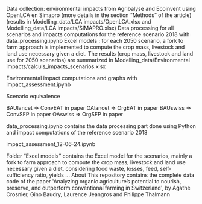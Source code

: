 
Data collection: environmental impacts from Agribalyse and Ecoinvent using OpenLCA en Simapro (more details in the section “Methods” of the article) (results in Modelling_data/LCA impacts/OpenLCA.xlsx and Modelling_data/LCA impacts/SIMAPRO.xlsx)
Data processing for all scenarios and impacts computations for the reference scenario 2018 with data_processing.ipynb
Excel models : for each 2050 scenario, a fork to farm approach is implemented to compute the crop mass, livestock and land use necessary given a diet.
The results (crop mass, livestock and land use for 2050 scenarios) are summarized in Modelling_data/Environmental impacts/calculs_impacts_scenarios.xlsx

Environmental impact computations and graphs with impact_assessment.ipynb

Scenario equivalence

BAUlancet ⇒ ConvEAT in paper
OAlancet ⇒ OrgEAT in paper
BAUswiss ⇒ ConvSFP in paper
OAswiss ⇒ OrgSFP in paper

data_processing.ipynb
contains the data processing part done using Python and impact computations of the reference scenario 2018

impact_assessment_12-06-24.ipynb

Folder “Excel models”
contains the Excel model for the scenarios, mainly a fork to farm approach to compute the crop mass, livestock and land use necessary given a diet, considering food waste, losses, feed, self-sufficiency ratio, yields …
About
This repository contains the complete data code of the paper 'Analyzing organic agriculture’s potential to nourish, preserve, and outperform conventional farming in Switzerland', by Agathe Crosnier, Gino Baudry, Laurence Jeangros and Philippe Thalmann


